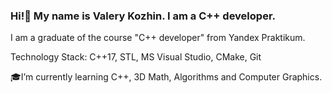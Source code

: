 ### Hi!👋 My name is Valery Kozhin. I am a C++ developer.
I am a graduate of the course "C++ developer" from Yandex Praktikum. 

Technology Stack: C++17, STL, MS Visual Studio, CMake, Git

🎓I’m currently learning C++, 3D Math, Algorithms and Computer Graphics.
